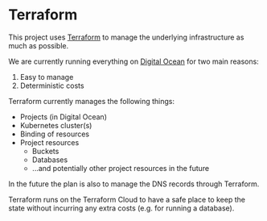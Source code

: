 # Terraform

This project uses [Terraform](https://www.terraform.io/) to manage the underlying infrastructure as much as possible.

We are currently running everything on [Digital Ocean](https://www.digitalocean.com/) for two main reasons:

1. Easy to manage
2. Deterministic costs

Terraform currently manages the following things:

- Projects (in Digital Ocean)
- Kubernetes cluster(s)
- Binding of resources
- Project resources
  - Buckets
  - Databases
  - ...and potentially other project resources in the future

In the future the plan is also to manage the DNS records through Terraform.

Terraform runs on the Terraform Cloud to have a safe place to keep the state without incurring any extra costs (e.g. for running a database).
